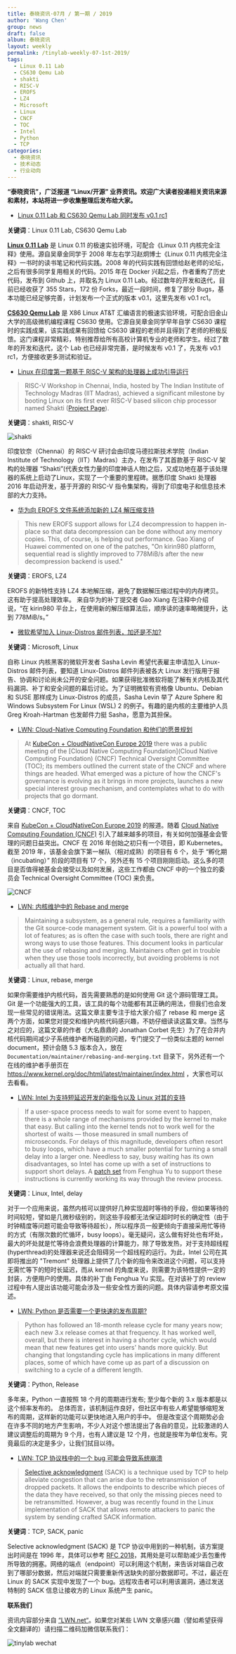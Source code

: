 ```yaml
---
title: 泰晓资讯·07月 / 第一期 / 2019
author: 'Wang Chen'
group: news
draft: false
album: 泰晓资讯
layout: weekly
permalink: /tinylab-weekly-07-1st-2019/
tags:
  - Linux 0.11 Lab
  - CS630 Qemu Lab
  - shakti
  - RISC-V
  - EROFS
  - LZ4
  - Microsoft
  - Linux
  - CNCF
  - TOC
  - Intel
  - Python
  - TCP
categories:
  - 泰晓资讯
  - 技术动态
  - 行业动向
---
```


**“泰晓资讯”，广泛报道 “Linux/开源” 业界资讯。欢迎广大读者投递相关资讯来源和素材，本站将进一步收集整理后发布给大家。**

- [Linux 0.11 Lab 和 CS630 Qemu Lab 同时发布 v0.1 rc1](/linux-0.11-lab-cs630-qemu-lab-release-v0.1-rc1/)

**关键词**：Linux 0.11 Lab, CS630 Qemu Lab

[**Linux 0.11 Lab**](/linux-0.11-lab/) 是 Linux 0.11 的极速实验环境，可配合《Linux 0.11 内核完全注释》使用。源自吴章金同学于 2008 年左右学习赵炯博士《Linux 0.11 内核完全注释》一书时的读书笔记和代码实践。2008 年的代码实践有回馈给赵老师的论坛，之后有很多同学复用相关的代码。2015 年在 Docker 兴起之后，作者重构了历史代码，发布到 Github 上，并取名为 Linux 0.11 Lab。经过数年的开发和迭代，目前已经收获了 355 Stars，172 份 Forks，最近一段时间，修复了部分 Bugs，基本功能已经足够完善，计划发布一个正式的版本 v0.1，这里先发布 v0.1 rc1。

[**CS630 Qemu Lab**](/cs630-qemu-lab/) 是 X86 Linux AT&T 汇编语言的极速实验环境，可配合旧金山大学的高级微机编程课程 CS630 使用。它源自吴章金同学早年自学 CS630 课程时的实践成果，该实践成果有回馈给 CS630 课程的老师并且得到了老师的积极反馈。这门课程非常精彩，特别推荐给所有高校计算机专业的老师和学生。经过了数年的开发和迭代，这个 Lab 也已经非常完善，是时候发布 v0.1 了，先发布 v0.1 rc1，方便接收更多测试和验证。 

- [Linux 在印度第一颗基于 RISC-V 架构的处理器上成功引导运行](https://fossbytes.com/linux-on-shakti-india-risc-v-processor-iitm/)

> RISC-V Workshop in Chennai, India, hosted by The Indian Institute of Technology Madras (IIT Madras), achieved a significant milestone by booting Linux on its first ever RISC-V based silicon chip processor named Shakti ([Project Page](https://shakti.org.in/)).

**关键词**：shakti, RISC-V

![shakti](https://shakti.org.in/img/iitm_jubilee_logo.jpeg)

印度钦奈（Chennai）的 RISC-V 研讨会由印度马德拉斯技术学院（Indian Institute of Technology（IIT）Madras）主办，在发布了其首款基于 RISC-V 架构的处理器 “Shakti”(代表女性力量的印度神话人物)之后，又成功地在基于该处理器的系统上启动了Linux，实现了一个重要的里程碑。据悉印度 Shakti 处理器 2016 年启动开发，基于开源的 RISC-V 指令集架构，得到了印度电子和信息技术部的大力支持。

- [华为向 EROFS 文件系统添加新的 LZ4 解压缩支持](https://www.phoronix.com/scan.php?page=news_item&px=EROFS-LZ4-New-Decompress)

> This new EROFS support allows for LZ4 decompression to happen in-place so that data decompression can be done without any memory copies. This, of course, is helping out performance. Gao Xiang of Huawei commented on one of the patches, "On kirin980 platform, sequential read is slightly improved to 778MiB/s after the new decompression backend is used." 

**关键词**：EROFS, LZ4

EROFS 的新特性支持 LZ4 本地解压缩，避免了数据解压缩过程中的内存拷贝。 这有助于提高处理效率。 来自华为的补丁提交者 Gao Xiang 在注释中介绍说，“在 kirin980 平台上，在使用新的解压缩算法后，顺序读的速率略微提升，达到 778MiB/s。”

- [微软希望加入 Linux-Distros 邮件列表，加还是不加?](https://seclists.org/oss-sec/2019/q2/223)

**关键词**：Microsoft, Linux

自称 Linux 内核黑客的微软开发者 Sasha Levin 希望代表雇主申请加入 Linux-Distros 邮件列表，要知道 Linux-Distros 邮件列表被各大 Linux 发行版用于报告、协调和讨论尚未公开的安全问题。如果获得批准微软将能了解有关内核及其代码漏洞、补丁和安全问题的幕后讨论。为了证明微软有资格像 Ubuntu、Debian 和 SUSE 那样成为 Linux-Distros 的成员，Sasha Levin 举了 Azure Sphere 和 Windows Subsystem For Linux (WSL) 2 的例子。有趣的是内核的主要维护人员 Greg Kroah-Hartman 也发邮件力挺 Sasha，愿意为其担保。

- [LWN:  Cloud-Native Computing Foundation 和他们的愿景规划](https://lwn.net/Articles/791251/)

> At [KubeCon + CloudNativeCon Europe 2019](https://events.linuxfoundation.org/events/kubecon-cloudnativecon-europe-2019/) there was a public meeting of the [Cloud Native Computing Foundation](Cloud Native Computing Foundation) (CNCF) Technical Oversight Committee (TOC); its members outlined the current state of the CNCF and where things are headed. What emerged was a picture of how the CNCF's governance is evolving as it brings in more projects, launches a new special interest group mechanism, and contemplates what to do with projects that go dormant.

**关键词**：CNCF, TOC

来自 [KubeCon + CloudNativeCon Europe 2019](https://events.linuxfoundation.org/events/kubecon-cloudnativecon-europe-2019/) 的报道。随着 [Cloud Native Computing Foundation (CNCF)](https://www.cncf.io/) 引入了越来越多的项目，有关如何加强基金会管理的问题日益突出。CNCF 在 2016 年创始之初只有一个项目，即 Kubernetes。截至 2019 年，该基金会旗下第一梯队（相对成熟）的项目有 6 个，处于 “孵化期（incubating）” 阶段的项目有 17 个，另外还有 15 个项目刚刚启动。这么多的项目是否值得被基金会接受以及如何发展，这些工作都由 CNCF 中的一个独立的委员会 Technical Oversight Committee (TOC) 来负责。

![CNCF](https://static.lwn.net/images/2019/kc-toc-sm.jpg)

- [LWN: 内核维护中的 Rebase and merge](https://lwn.net/Articles/791284/)

> Maintaining a subsystem, as a general rule, requires a familiarity with the Git source-code management system. Git is a powerful tool with a lot of features; as is often the case with such tools, there are right and wrong ways to use those features. This document looks in particular at the use of rebasing and merging. Maintainers often get in trouble when they use those tools incorrectly, but avoiding problems is not actually all that hard.

**关键词**：Linux, rebase, merge

如果你需要维护内核代码，首先需要熟悉的是如何使用 Git 这个源码管理工具。Git 是一个功能强大的工具，该工具的每个功能都有其正确的用法，但我们也会发现一些常见的错误用法。这篇文章主要专注于给大家介绍了 rebase 和 merge 这两个方面，如果您对提交和维护内核代码感兴趣，不妨仔细读读这篇文章。当然与之对应的，这篇文章的作者（大名鼎鼎的 Jonathan Corbet 先生）为了在合并内核代码期间减少子系统维护者所碰到的问题，专门提交了一份类似主题的 kernel document，预计会随 5.3 版本合入，放在 `Documentation/maintainer/rebasing-and-merging.txt` 目录下，另外还有一个在线的维护者手册页在 https://www.kernel.org/doc/html/latest/maintainer/index.html ，大家也可以去看看。

- [LWN: Intel 为支持短延迟开发的新指令以及 Linux 对其的支持](https://lwn.net/Articles/790920/)

> If a user-space process needs to wait for some event to happen, there is a whole range of mechanisms provided by the kernel to make that easy. But calling into the kernel tends not to work well for the shortest of waits — those measured in small numbers of microseconds. For delays of this magnitude, developers often resort to busy loops, which have a much smaller potential for turning a small delay into a larger one. Needless to say, busy waiting has its own disadvantages, so Intel has come up with a set of instructions to support short delays. A [patch set](https://lwn.net/ml/linux-kernel/1559944837-149589-1-git-send-email-fenghua.yu@intel.com/) from Fenghua Yu to support these instructions is currently working its way through the review process.

**关键词**：Linux, Intel, delay

对于一个应用来说，虽然内核可以提供好几种实现超时等待的手段，但如果等待的时间较短，譬如是几微秒级别的，则这些手段都无法保证超时时长的确定性（由于时钟精度等问题可能会导致等待超长），所以程序员一般更倾向于直接采用忙等待的方式（有限次数的忙循环，busy loops）。毫无疑问，这么做有好处也有坏处，最大的坏处就是忙等待会浪费处理器的计算能力，除了导致发热，对于支持超线程(hyperthread)的处理器来说还会阻碍另一个超线程的运行。为此，Intel 公司在其即将推出的 "Tremont" 处理器上提供了几个新的指令来改进这个问题，可以支持无需忙等下的短时长延迟，而从 kernel 的角度来说，则需要为该特性提供一定的封装，方便用户的使用。具体的补丁由 Fenghua Yu 实现。在对该补丁的 review 过程中有人提出该功能可能会涉及一些安全性方面的问题。具体内容请参考原文描述。

- [LWN: Python 是否需要一个更快速的发布周期?](https://lwn.net/Articles/791186/)

> Python has followed an 18-month release cycle for many years now; each new 3.x release comes at that frequency. It has worked well, overall, but there is interest in having a shorter cycle, which would mean that new features get into users' hands more quickly. But changing that longstanding cycle has implications in many different places, some of which have come up as part of a discussion on switching to a cycle of a different length.

**关键词**：Python, Release

多年来，Python 一直按照 18 个月的周期进行发布; 至少每个新的 3.x 版本都是以这个频率发布的。 总体而言，该机制运作良好，但社区中有些人希望能够缩短发布的周期，这样新的功能可以更快地进入用户的手中。 但是改变这个周期势必会在许多不同的地方产生影响，不少人对这个想法提出了各自的意见，比较激进的人建议调整后的周期为 9 个月，也有人建议是 12 个月，也就是按年为单位发布。究竟最后的决定是多少，让我们拭目以待。

- [LWN: TCP 协议栈中的一个 bug 可能会导致系统崩溃](https://lwn.net/Articles/791409/)

> [Selective acknowledgment](https://en.wikipedia.org/wiki/Transmission_Control_Protocol#Selective_acknowledgments) (SACK) is a technique used by TCP to help alleviate congestion that can arise due to the retransmission of dropped packets. It allows the endpoints to describe which pieces of the data they have received, so that only the missing pieces need to be retransmitted. However, a bug was recently found in the Linux implementation of SACK that allows remote attackers to panic the system by sending crafted SACK information.

**关键词**：TCP, SACK, panic

Selective acknowledgment (SACK) 是 TCP 协议中用到的一种机制，该方案提出时间是在 1996 年，具体可以参考 [RFC 2018](https://tools.ietf.org/html/rfc2018)，其用处是可以帮助减少丢包重传所导致的拥塞。网络的端点（endpoint）可以利用这个机制，来告诉对端自己收到了哪部分数据，然后对端就只需要重新传送缺失的部分数据即可。不过，最近在 Linux 的 SACK 实现中发现了一个 bug。远程攻击者可以利用该漏洞，通过发送特制的 SACK 信息让接收方的 Linux 系统产生 panic。

**联系我们**

资讯内容部分来自 [“LWN.net“](https://lwn.net/)。如果您对某些 LWN 文章感兴趣（譬如希望获得全文翻译的）请扫描二维码加微信联系我们：

![tinylab wechat](/images/wechat/tinylab.jpg)
